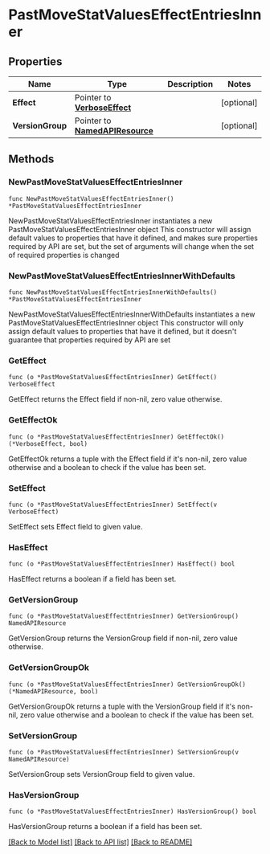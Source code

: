 # PastMoveStatValuesEffectEntriesInner

## Properties

Name | Type | Description | Notes
------------ | ------------- | ------------- | -------------
**Effect** | Pointer to [**VerboseEffect**](VerboseEffect.md) |  | [optional] 
**VersionGroup** | Pointer to [**NamedAPIResource**](NamedAPIResource.md) |  | [optional] 

## Methods

### NewPastMoveStatValuesEffectEntriesInner

`func NewPastMoveStatValuesEffectEntriesInner() *PastMoveStatValuesEffectEntriesInner`

NewPastMoveStatValuesEffectEntriesInner instantiates a new PastMoveStatValuesEffectEntriesInner object
This constructor will assign default values to properties that have it defined,
and makes sure properties required by API are set, but the set of arguments
will change when the set of required properties is changed

### NewPastMoveStatValuesEffectEntriesInnerWithDefaults

`func NewPastMoveStatValuesEffectEntriesInnerWithDefaults() *PastMoveStatValuesEffectEntriesInner`

NewPastMoveStatValuesEffectEntriesInnerWithDefaults instantiates a new PastMoveStatValuesEffectEntriesInner object
This constructor will only assign default values to properties that have it defined,
but it doesn't guarantee that properties required by API are set

### GetEffect

`func (o *PastMoveStatValuesEffectEntriesInner) GetEffect() VerboseEffect`

GetEffect returns the Effect field if non-nil, zero value otherwise.

### GetEffectOk

`func (o *PastMoveStatValuesEffectEntriesInner) GetEffectOk() (*VerboseEffect, bool)`

GetEffectOk returns a tuple with the Effect field if it's non-nil, zero value otherwise
and a boolean to check if the value has been set.

### SetEffect

`func (o *PastMoveStatValuesEffectEntriesInner) SetEffect(v VerboseEffect)`

SetEffect sets Effect field to given value.

### HasEffect

`func (o *PastMoveStatValuesEffectEntriesInner) HasEffect() bool`

HasEffect returns a boolean if a field has been set.

### GetVersionGroup

`func (o *PastMoveStatValuesEffectEntriesInner) GetVersionGroup() NamedAPIResource`

GetVersionGroup returns the VersionGroup field if non-nil, zero value otherwise.

### GetVersionGroupOk

`func (o *PastMoveStatValuesEffectEntriesInner) GetVersionGroupOk() (*NamedAPIResource, bool)`

GetVersionGroupOk returns a tuple with the VersionGroup field if it's non-nil, zero value otherwise
and a boolean to check if the value has been set.

### SetVersionGroup

`func (o *PastMoveStatValuesEffectEntriesInner) SetVersionGroup(v NamedAPIResource)`

SetVersionGroup sets VersionGroup field to given value.

### HasVersionGroup

`func (o *PastMoveStatValuesEffectEntriesInner) HasVersionGroup() bool`

HasVersionGroup returns a boolean if a field has been set.


[[Back to Model list]](../README.md#documentation-for-models) [[Back to API list]](../README.md#documentation-for-api-endpoints) [[Back to README]](../README.md)


